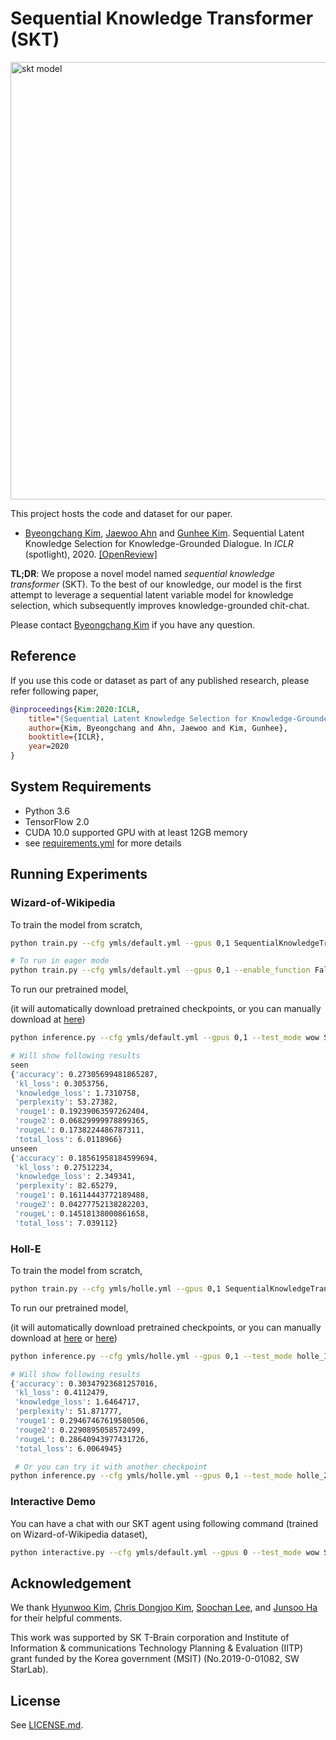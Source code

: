 # Sequential Knowledge Transformer (SKT)

<img src="./assets/skt_model.png" alt="skt model" width="700px"/>

This project hosts the code and dataset for our paper.

- [Byeongchang Kim](https://bckim92.github.io/), [Jaewoo Ahn](https://ahnjaewoo.github.io/) and [Gunhee Kim](http://vision.snu.ac.kr/~gunhee/). Sequential Latent Knowledge Selection for Knowledge-Grounded Dialogue. In *ICLR* (spotlight), 2020. [[OpenReview]](https://openreview.net/forum?id=Hke0K1HKwr)

**TL;DR**: We propose a novel model named *sequential knowledge transformer* (SKT). To the best of our knowledge, our model is the first attempt to leverage a sequential latent variable model for knowledge selection, which subsequently improves knowledge-grounded chit-chat.

Please contact [Byeongchang Kim](https://bckim92.github.io/) if you have any question.

## Reference

If you use this code or dataset as part of any published research, please refer following paper,

```bibtex
@inproceedings{Kim:2020:ICLR,
    title="{Sequential Latent Knowledge Selection for Knowledge-Grounded Dialogue}",
    author={Kim, Byeongchang and Ahn, Jaewoo and Kim, Gunhee},
    booktitle={ICLR},
    year=2020
}
```

## System Requirements

- Python 3.6
- TensorFlow 2.0
- CUDA 10.0 supported GPU with at least 12GB memory
- see [requirements.yml](requirements.yml) for more details

## Running Experiments

### Wizard-of-Wikipedia

To train the model from scratch,
```bash
python train.py --cfg ymls/default.yml --gpus 0,1 SequentialKnowledgeTransformer

# To run in eager mode
python train.py --cfg ymls/default.yml --gpus 0,1 --enable_function False SequentialKnowledgeTransformer
```

To run our pretrained model,

(it will automatically download pretrained checkpoints, or you can manually download at [here](https://drive.google.com/open?id=1lkF1QENr45j0vl-Oja3wEiqkxoNTxkXT))
```bash
python inference.py --cfg ymls/default.yml --gpus 0,1 --test_mode wow SequentialKnowledgeTransformer

# Will show following results
seen
{'accuracy': 0.27305699481865287,
 'kl_loss': 0.3053756,
 'knowledge_loss': 1.7310758,
 'perplexity': 53.27382,
 'rouge1': 0.19239063597262404,
 'rouge2': 0.06829999978899365,
 'rougeL': 0.1738224486787311,
 'total_loss': 6.0118966}
unseen
{'accuracy': 0.18561958184599694,
 'kl_loss': 0.27512234,
 'knowledge_loss': 2.349341,
 'perplexity': 82.65279,
 'rouge1': 0.16114443772189488,
 'rouge2': 0.04277752138282203,
 'rougeL': 0.14518138000861658,
 'total_loss': 7.039112}
```

### Holl-E

To train the model from scratch,
```bash
python train.py --cfg ymls/holle.yml --gpus 0,1 SequentialKnowledgeTransformer
```

To run our pretrained model,

(it will automatically download pretrained checkpoints, or you can manually download at [here](https://drive.google.com/open?id=1o1-Gv5PScxlSzxW6DyZnSp3gDI5zXOhh) or [here](https://drive.google.com/open?id=13FkCjuC0aBEenlSf-NAAgOfoWVPhqFSc))
```bash
python inference.py --cfg ymls/holle.yml --gpus 0,1 --test_mode holle_1 SequentialKnowledgeTransformer

# Will show following results
{'accuracy': 0.30347923681257016,
 'kl_loss': 0.4112479,
 'knowledge_loss': 1.6464717,
 'perplexity': 51.871777,
 'rouge1': 0.29467467619580506,
 'rouge2': 0.2290895058572499,
 'rougeL': 0.28640943977431726,
 'total_loss': 6.0064945}

 # Or you can try it with another checkpoint
python inference.py --cfg ymls/holle.yml --gpus 0,1 --test_mode holle_2 SequentialKnowledgeTransformer
```

### Interactive Demo

You can have a chat with our SKT agent using following command (trained on Wizard-of-Wikipedia dataset),
```bash
python interactive.py --cfg ymls/default.yml --gpus 0 --test_mode wow SequentialKnowledgeTransformer
```


## Acknowledgement

We thank [Hyunwoo Kim], [Chris Dongjoo Kim], [Soochan Lee], and [Junsoo Ha] for their helpful comments.

This work was supported by SK T-Brain corporation and Institute of Information & communications Technology Planning & Evaluation (IITP) grant funded by the Korea government (MSIT) (No.2019-0-01082, SW StarLab).

[Hyunwoo Kim]: https://hyunw.kim/
[Chris Dongjoo Kim]: http://vision.snu.ac.kr/people/dongjookim.html
[Soochan Lee]: https://soochanlee.com/
[Junsoo Ha]: http://hajunsoo.org/resume/

## License

See [LICENSE.md](LICENSE.md).

